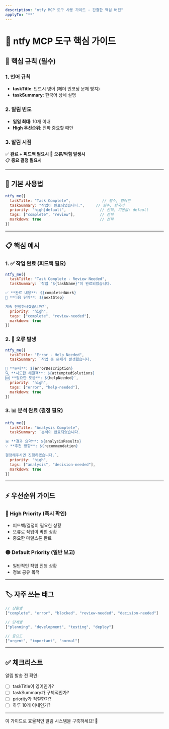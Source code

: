 ```yaml
---
description: "ntfy MCP 도구 사용 가이드 - 간결한 핵심 버전"
applyTo: "**"
---
```


# 📱 ntfy MCP 도구 핵심 가이드

## 🎯 핵심 규칙 (필수)

### 1. 언어 규칙
- **taskTitle**: 반드시 영어 (헤더 인코딩 문제 방지)
- **taskSummary**: 한국어 상세 설명

### 2. 알림 빈도
- **일일 최대**: 10개 이내
- **High 우선순위**: 진짜 중요할 때만

### 3. 알림 시점
✅ **완료 + 피드백 필요시**
🚨 **오류/막힘 발생시**  
📋 **중요 결정 필요시**

---

## 🔧 기본 사용법

```javascript
ntfy_me({
  taskTitle: "Task Complete",              // 필수, 영어만
  taskSummary: "작업이 완료되었습니다.",     // 필수, 한국어
  priority: "high|default",               // 선택, 기본값: default
  tags: ["complete", "review"],           // 선택
  markdown: true                          // 선택
})
```

---

## 📋 핵심 예시

### 1. ✅ 작업 완료 (피드백 필요)
```javascript
ntfy_me({
  taskTitle: "Task Complete - Review Needed",
  taskSummary: `작업 "${taskName}"이 완료되었습니다.

✅ **완료 내용**: ${completedWork}
🎯 **다음 단계**: ${nextStep}

계속 진행하시겠습니까?`,
  priority: "high",
  tags: ["complete", "review-needed"],
  markdown: true
})
```

### 2. 🚨 오류 발생
```javascript
ntfy_me({
  taskTitle: "Error - Help Needed",
  taskSummary: `작업 중 문제가 발생했습니다.

🚨 **문제**: ${errorDescription}
🔍 **시도한 해결책**: ${attemptedSolutions}
🆘 **필요한 도움**: ${helpNeeded}`,
  priority: "high",
  tags: ["error", "help-needed"],
  markdown: true
})
```

### 3. 📊 분석 완료 (결정 필요)
```javascript
ntfy_me({
  taskTitle: "Analysis Complete",
  taskSummary: `분석이 완료되었습니다.

📊 **결과 요약**: ${analysisResults}
💡 **추천 방향**: ${recommendation}

결정해주시면 진행하겠습니다.`,
  priority: "high",
  tags: ["analysis", "decision-needed"],
  markdown: true
})
```

---

## ⚡ 우선순위 가이드

### 🔴 High Priority (즉시 확인)
- 피드백/결정이 필요한 상황
- 오류로 작업이 막힌 상황
- 중요한 마일스톤 완료

### 🟡 Default Priority (일반 보고)
- 일반적인 작업 진행 상황
- 정보 공유 목적

---

## 🏷️ 자주 쓰는 태그

```javascript
// 상황별
["complete", "error", "blocked", "review-needed", "decision-needed"]

// 단계별  
["planning", "development", "testing", "deploy"]

// 중요도
["urgent", "important", "normal"]
```

---

## ✅ 체크리스트

알림 발송 전 확인:
- [ ] taskTitle이 영어인가?
- [ ] taskSummary가 구체적인가?
- [ ] priority가 적절한가?
- [ ] 하루 10개 이내인가?

---

이 가이드로 효율적인 알림 시스템을 구축하세요! 🚀